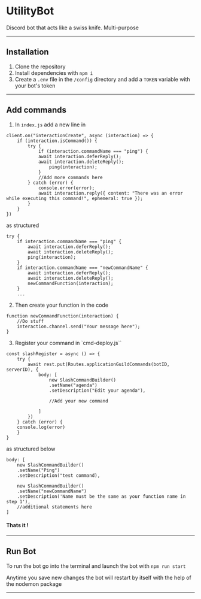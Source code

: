 # UtilityBot
Discord bot that acts like a swiss knife. Multi-purpose

---

## Installation

1. Clone the repository
2. Install dependencies with `npm i`
3. Create a `.env` file in the `/config` directory and add a `TOKEN` variable with your bot's token

---

## Add commands
1. In `index.js` add a new line in

```
client.on("interactionCreate", async (interaction) => {
    if (interaction.isCommand()) {
        try {
            if (interaction.commandName === "ping") {
            await interaction.deferReply();
            await interaction.deleteReply();
                ping(interaction);
            }
            //Add more commands here
        } catch (error) {
            console.error(error);
            await interaction.reply({ content: "There was an error while executing this command!", ephemeral: true });
        }
    }
})
```

as structured

```
try {
    if interaction.commandName === "ping" {
        await interaction.deferReply();
        await interaction.deleteReply();
        ping(interaction);
    }
    if interaction.commandName === "newCommandName" {
        await interaction.deferReply();
        await interaction.deleteReply();
        newCommandFunction(interaction);
    }
    ...
```

2. Then create your function in the code

```
function newCommandFunction(interaction) {
    //Do stuff
    interaction.channel.send("Your message here");
}
```

3. Register your command in `cmd-deploy.js``

```
const slashRegister = async () => {
    try {
        await rest.put(Routes.applicationGuildCommands(botID, serverID), {
            body: [
                new SlashCommandBuilder()
                .setName("agenda")
                .setDescription("Edit your agenda"),

                //Add your new command

            ]
        })
    } catch (error) {
    console.log(error)
    }
}
```

as structured below

```
body: [
    new SlashCommandBuilder()
    .setName("Ping")
    .setDescription("test command),

    new SlashCommandBuilder()
    .setName("newCommandName")
    .setDescription('Name must be the same as your function name in step 1'),
    //additional statements here
]
```

#### Thats it !

---

## Run Bot

To run the bot go into the terminal and launch the bot with `npm run start`

Anytime you save new changes the bot will restart by itself with the help of the nodemon package

---
